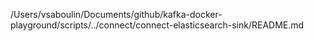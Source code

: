 /Users/vsaboulin/Documents/github/kafka-docker-playground/scripts/../connect/connect-elasticsearch-sink/README.md